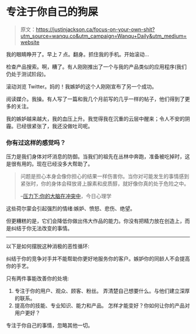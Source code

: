 # 专注于你自己的狗屎

> 原文：<https://justinjackson.ca/focus-on-your-own-shit?utm_source=wanqu.co&utm_campaign=Wanqu+Daily&utm_medium=website>

我的眼睛睁开了。早上 7 点。翻身。抓住我的手机。开始滚动…

检查产品搜索。啊，糟了。有人刚刚推出了一个与我的产品类似的应用程序(我们仍处于测试阶段)。

滚动浏览 Twitter。妈的！我嫉妒的这个人刚刚宣布了另一个成功。

阅读媒介。我操。有人写了一篇和我几个月前写的几乎一样的帖子，他们得到了更多的关注。

我的嫉妒越来越大，我的血压上升。我觉得我在沉重的云层中醒来；令人不安的阴霾。已经很紧张了，我还没做吐司呢。

### 你有过这样的感觉吗？

压力是我们身体对坏消息的防御。当我们的祖先在丛林中奔跑，准备被吃掉时，这是很有用的。现在已经没多大帮助了。

> 问题是担心本身会像你担心的结果一样伤害你。当你对可能发生的事情感到紧张时，你的身体会释放肾上腺素和皮质醇，就好像你真的处于危险之中。
> 
> –[压力下:你的大脑在冲突中](https://www.psychologytoday.com/blog/you-illuminated/201104/under-pressure-your-brain-conflict)，今日心理学

这些荷尔蒙会引起强烈的情绪:嫉妒、愤怒、悲伤、绝望。

但更糟糕的是，它们会降低你做出伟大作品的能力。你没有把精力放在创造上，而是纠结于你无法改变的事情。

* * *

以下是如何摆脱这种消极的恶性循环:

纠结于你的竞争对手并不能帮助你更好地服务你的客户。嫉妒你的同龄人不会提高你的手艺。

只有两件事能改善你的处境:

1.  专注于你的用户、观众、顾客、粉丝。
    弄清楚自己想要什么。与他们建立深厚的联系。
2.  提高你的技能、专业知识、能力和产品。
    怎样才能变好？你如何让你的产品对用户更好？

专注于你自己的事情，忽略其他一切。